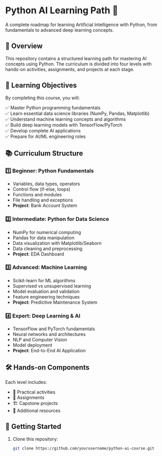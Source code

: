 # Python AI Learning Path 🚀

A complete roadmap for learning Artificial Intelligence with Python, from fundamentals to advanced deep learning concepts.

## 📌 Overview

This repository contains a structured learning path for mastering AI concepts using Python. The curriculum is divided into four levels with hands-on activities, assignments, and projects at each stage.

## 🎯 Learning Objectives

By completing this course, you will:

✅ Master Python programming fundamentals  
✅ Learn essential data science libraries (NumPy, Pandas, Matplotlib)  
✅ Understand machine learning concepts and algorithms  
✅ Build deep learning models with TensorFlow/PyTorch  
✅ Develop complete AI applications  
✅ Prepare for AI/ML engineering roles  

## 📚 Curriculum Structure

### 1️⃣ Beginner: Python Fundamentals
- Variables, data types, operators
- Control flow (if-else, loops)
- Functions and modules
- File handling and exceptions
- **Project**: Bank Account System

### 2️⃣ Intermediate: Python for Data Science
- NumPy for numerical computing
- Pandas for data manipulation
- Data visualization with Matplotlib/Seaborn
- Data cleaning and preprocessing
- **Project**: EDA Dashboard

### 3️⃣ Advanced: Machine Learning
- Scikit-learn for ML algorithms
- Supervised vs unsupervised learning
- Model evaluation and validation
- Feature engineering techniques
- **Project**: Predictive Maintenance System

### 4️⃣ Expert: Deep Learning & AI
- TensorFlow and PyTorch fundamentals
- Neural networks and architectures
- NLP and Computer Vision
- Model deployment
- **Project**: End-to-End AI Application

## 🛠️ Hands-on Components

Each level includes:
- 🧩 Practical activities
- 📝 Assignments
- 🏗️ Capstone projects
- 📖 Additional resources

## 🚀 Getting Started

1. Clone this repository:
   ```bash
   git clone https://github.com/yourusername/python-ai-course.git
